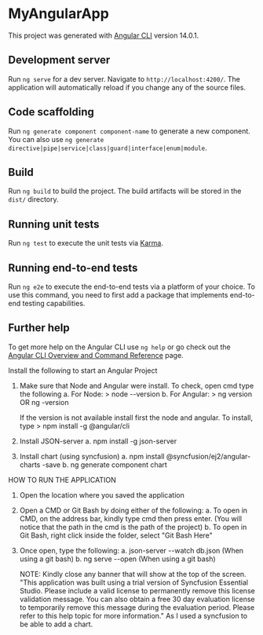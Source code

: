 # MyAngularApp

This project was generated with [Angular CLI](https://github.com/angular/angular-cli) version 14.0.1.

## Development server

Run `ng serve` for a dev server. Navigate to `http://localhost:4200/`. The application will automatically reload if you change any of the source files.

## Code scaffolding

Run `ng generate component component-name` to generate a new component. You can also use `ng generate directive|pipe|service|class|guard|interface|enum|module`.

## Build

Run `ng build` to build the project. The build artifacts will be stored in the `dist/` directory.

## Running unit tests

Run `ng test` to execute the unit tests via [Karma](https://karma-runner.github.io).

## Running end-to-end tests

Run `ng e2e` to execute the end-to-end tests via a platform of your choice. To use this command, you need to first add a package that implements end-to-end testing capabilities.

## Further help

To get more help on the Angular CLI use `ng help` or go check out the [Angular CLI Overview and Command Reference](https://angular.io/cli) page.



Install the following to start an Angular Project
1. Make sure that Node and Angular were install.
    To check, open cmd type the following
        a. For Node: > node --version
        b. For Angular: > ng version OR ng -version

    If the version is not available install first the node and angular.
    To install, type > npm install -g @angular/cli

2. Install JSON-server
   a. npm install -g json-server

3. Install chart (using syncfusion)
   a. npm install @syncfusion/ej2/angular-charts -save
   b. ng generate component chart


HOW TO RUN THE APPLICATION
1. Open the location where you saved the application
2. Open a CMD or Git Bash by doing either of the following:
   a. To open in CMD, on the address bar, kindly type cmd then press enter. (You will notice that the path in the cmd is the path of the project)
   b. To open in Git Bash, right click inside the folder, select "Git Bash Here"

3. Once open, type the following:
   a. json-server --watch db.json (When using a git bash)
   b. ng serve --open (When using a git bash)


   NOTE: Kindly close any banner that will show at the top of the screen. "This application was built using a trial version of Syncfusion Essential Studio. Please include a valid license to permanently remove this license validation message. You can also obtain a free 30 day evaluation license to temporarily remove this message during the evaluation period. Please refer to this help topic for more information." As I used a syncfusion to be able to add a chart. 